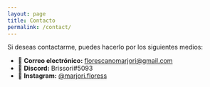 ```yaml
---
layout: page
title: Contacto
permalink: /contact/
---
```


Si deseas contactarme, puedes hacerlo por los siguientes medios:

- 📧 **Correo electrónico:** [florescanomarjori@gmail.com](mailto:florescanomarjori@gmail.com)
- 💬 **Discord:** Brissori#5093
- 📸 **Instagram:** [@marjori.floress](https://www.instagram.com/marjori.floress)

